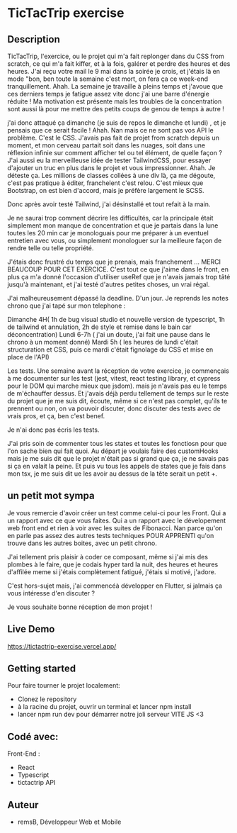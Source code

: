 # TicTacTrip exercise

## Description

TicTacTrip, l'exercice, ou le projet qui m'a fait replonger dans du CSS from scratch, ce qui m'a fait kiffer, et à la fois, galérer et perdre des heures
et des heures. J'ai reçu votre mail le 9 mai dans la soirée je crois, et j'étais là en mode "bon, ben toute la semaine c'est mort, on fera ça ce week-end tranquillement.
Ahah. La semaine je travaille à pleins temps et j'avoue que ces derniers temps je fatigue assez vite donc j'ai une barre d'énergie réduite ! Ma motivation est présente
mais les troubles de la concentration sont aussi là pour me mettre des petits coups de genou de temps à autre ! 

j'ai donc attaqué ça dimanche (je suis de repos le dimanche et lundi) , et je pensais que ce serait facile ! Ahah. Nan mais ce ne sont pas vos API le problème.
C'est le CSS. J'avais pas fait de projet from scratch depuis un moment, et mon cerveau partait soit dans les nuages, soit dans une réflexion infinie sur comment 
afficher tel ou tel élément, de quelle façon ? J'ai aussi eu la merveilleuse idée de tester TailwindCSS, pour essayer d'ajouter un truc en plus dans le projet et 
vous impressionner. Ahah. Je déteste ça. Les millions de classes collées à une div là, ça me dégoute, c'est pas pratique à éditer, franchelent c'est relou. C'est mieux
que Bootstrap, on est bien d'accord, mais je préfère largement le SCSS. 

Donc après avoir testé Tailwind, j'ai désinstallé et tout refait à la main. 

Je ne saurai trop comment décrire les difficultés, car la principale était simplement mon manque de concentration et que je partais dans la lune toutes les 20 min
car je monologuais pour me préparer à un eventuel entretien avec vous, ou simplement monologuer sur la meilleure façon de rendre telle ou telle propriété.

J'étais donc frustré du temps que je prenais, mais franchement ... MERCI BEAUCOUP POUR CET EXERCICE. C'est tout ce que j'aime dans le front, en plus ça m'a donné
l'occasion d'utiliser useRef que je n'avais jamais trop tâté jusqu'à maintenant, et j'ai testé d'autres petites choses, un vrai régal.

J'ai malheureusement dépassé la deadline. D'un jour. Je reprends les notes chrono que j'ai tapé sur mon telephone : 

Dimanche 4H( 1h de bug visual studio et nouvelle version de typescript, 1h de tailwind et annulation, 2h de style et remise dans le bain car déconcentration)
Lundi 6-7h ( j'ai un doute, j'ai fait une pause dans le chrono à un moment donné)
Mardi 5h ( les heures de lundi c'était structuration et CSS, puis ce mardi c'était fignolage du CSS et mise en place de l'API)

Les tests. Une semaine avant la réception de votre exercice, je commençais à me documenter sur les test (jest, vitest, react testing library, et cypress pour le DOM qui marche mieux que jsdom). mais je n'avais pas eu le temps de m'échauffer dessus. Et j'avais déjà perdu tellement de temps sur le reste du projet que je me suis dit, écoute, même si ce n'est pas complet, qu'ils te prennent ou non, on va pouvoir discuter, donc discuter des tests avec de vrais pros, et ça, ben c'est benef.

Je n'ai donc pas écris les tests.

J'ai pris soin de commenter tous les states et toutes les fonctiosn pour que l'on sache bien qui fait quoi. Au départ je voulais faire des customHooks mais je me suis dit
que le projet n'était pas si grand que ça, je ne savais pas si ça en valait la peine. Et puis vu tous les appels de states que je fais dans mon tsx, je me suis dit ue les avoir
au dessus de la tête serait un petit +.

## un petit mot sympa

Je vous remercie d'avoir créer un test comme celui-ci pour les Front. Qui a un rapport avec ce que vous faites. Qui a un rapport avec le dévelopement web front end et rien 
à voir avec les suites de Fibonacci. Nan parce qu'on en parle pas assez des autres tests techniques POUR APPRENTI qu'on trouve dans les autres boites, avec un petit chrono.

J'ai tellement pris plaisir à coder ce composant, même si j'ai mis des plombes à le faire, que je codais hyper tard la nuit, des heures et heures d'affilée 
meme si j'étais complètement fatigué, j'étais si motivé, j'adore.

C'est hors-sujet mais, j'ai commencéà développer en Flutter, si jalmais ça vous intéresse d'en discuter ?

Je vous souhaite bonne réception de mon projet !


## Live Demo

https://tictactrip-exercise.vercel.app/

## Getting started

Pour faire tourner le projet localement:

- Clonez le repository
- à la racine du projet, ouvrir un terminal et lancer npm install
- lancer npm run dev pour démarrer notre joli serveur VITE JS <3


## Codé avec:

Front-End :

- React
- Typescript
- tictactrip API

## Auteur

- remsB, Développeur Web et Mobile
